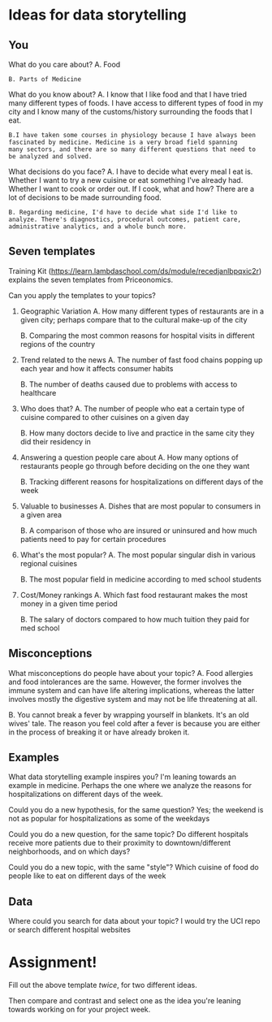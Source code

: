 # Ideas for data storytelling

## You

What do you care about?
    A. Food

    B. Parts of Medicine

What do you know about?
    A. I know that I like food and that I have tried many different types of foods. I have access to different types of food in my city     and I know many of the customs/history surrounding the foods that I eat.
  
    B.I have taken some courses in physiology because I have always been fascinated by medicine. Medicine is a very broad field spanning     many sectors, and there are so many different questions that need to be analyzed and solved.

What decisions do you face?
    A. I have to decide what every meal I eat is. Whether I want to try a new cuisine or eat something I've already had. Whether I want     to cook or order out. If I cook, what and how? There are a lot of decisions to be made surrounding food.
  
    B. Regarding medicine, I'd have to decide what side I'd like to analyze. There's diagnostics, procedural outcomes, patient care,         administrative analytics, and a whole bunch more. 

## Seven templates

Training Kit (https://learn.lambdaschool.com/ds/module/recedjanlbpqxic2r) explains the seven templates from Priceonomics.

Can you apply the templates to your topics? 

1. Geographic Variation
    A. How many different types of restaurants are in a given city; perhaps compare that to the cultural make-up of the city
    
    B. Comparing the most common reasons for hospital visits in different regions of the country

2. Trend related to the news
    A. The number of fast food chains popping up each year and how it affects consumer habits
    
    B. The number of deaths caused due to problems with access to healthcare

3. Who does that?
    A. The number of people who eat a certain type of cuisine compared to other cuisines on a given day

    B. How many doctors decide to live and practice in the same city they did their residency in 
    
4. Answering a question people care about
    A. How many options of restaurants people go through before deciding on the one they want
    
    B. Tracking different reasons for hospitalizations on different days of the week

5. Valuable to businesses
    A. Dishes that are most popular to consumers in a given area
    
    B. A comparison of those who are insured or uninsured and how much patients need to pay for certain procedures

6. What's the most popular?
    A. The most popular singular dish in various regional cuisines
    
    B. The most popular field in medicine according to med school students

7. Cost/Money rankings
    A. Which fast food restaurant makes the most money in a given time period
    
    B. The salary of doctors compared to how much tuition they paid for med school
    

## Misconceptions

What misconceptions do people have about your topic?
  A. Food allergies and food intolerances are the same. However, the former involves the immune system and can have life altering         implications, whereas the latter involves mostly the digestive system and may not be life threatening at all.
  
  B. You cannot break a fever by wrapping yourself in blankets. It's an old wives' tale. The reason you feel cold after a fever is         because you are either in the process of breaking it or have already broken it.


## Examples

What data storytelling example inspires you?
I'm leaning towards an example in medicine. Perhaps the one where we analyze the reasons for hospitalizations on different days of the week.

Could you do a new hypothesis, for the same question?
Yes; the weekend is not as popular for hospitalizations as some of the weekdays

Could you do a new question, for the same topic?
Do different hospitals receive more patients due to their proximity to downtown/different neighborhoods, and on which days?

Could you do a new topic, with the same "style"?
Which cuisine of food do people like to eat on different days of the week

## Data

Where could you search for data about your topic?
I would try the UCI repo or search different hospital websites

# Assignment!

Fill out the above template *twice*, for two different ideas.

Then compare and contrast and select one as the idea you're leaning towards
working on for your project week.
